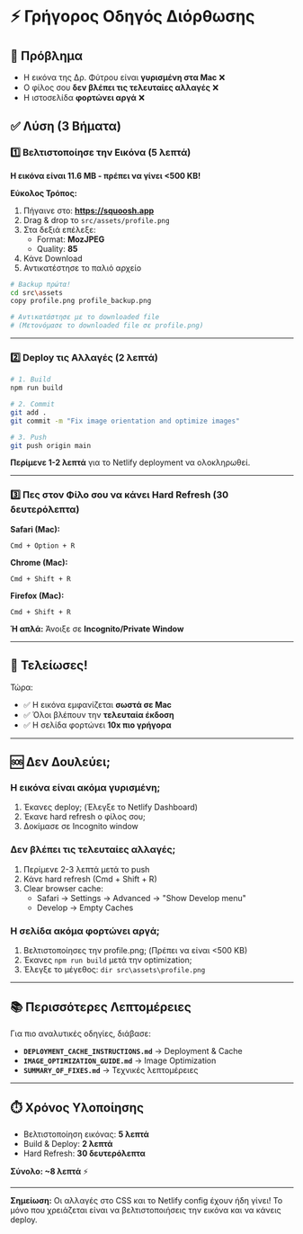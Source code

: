 # ⚡ Γρήγορος Οδηγός Διόρθωσης

## 🎯 Πρόβλημα
- Η εικόνα της Δρ. Φύτρου είναι **γυρισμένη στα Mac** ❌
- Ο φίλος σου **δεν βλέπει τις τελευταίες αλλαγές** ❌
- Η ιστοσελίδα **φορτώνει αργά** ❌

## ✅ Λύση (3 Βήματα)

### 1️⃣ **Βελτιστοποίησε την Εικόνα** (5 λεπτά)

**Η εικόνα είναι 11.6 MB - πρέπει να γίνει <500 KB!**

**Εύκολος Τρόπος:**
1. Πήγαινε στο: **https://squoosh.app**
2. Drag & drop το `src/assets/profile.png`
3. Στα δεξιά επέλεξε:
   - Format: **MozJPEG**
   - Quality: **85**
4. Κάνε Download
5. Αντικατέστησε το παλιό αρχείο

```bash
# Backup πρώτα!
cd src\assets
copy profile.png profile_backup.png

# Αντικατάστησε με το downloaded file
# (Μετονόμασε το downloaded file σε profile.png)
```

---

### 2️⃣ **Deploy τις Αλλαγές** (2 λεπτά)

```bash
# 1. Build
npm run build

# 2. Commit
git add .
git commit -m "Fix image orientation and optimize images"

# 3. Push
git push origin main
```

**Περίμενε 1-2 λεπτά** για το Netlify deployment να ολοκληρωθεί.

---

### 3️⃣ **Πες στον Φίλο σου να κάνει Hard Refresh** (30 δευτερόλεπτα)

**Safari (Mac):**
```
Cmd + Option + R
```

**Chrome (Mac):**
```
Cmd + Shift + R
```

**Firefox (Mac):**
```
Cmd + Shift + R
```

**Ή απλά:** Άνοιξε σε **Incognito/Private Window**

---

## 🎊 Τελείωσες!

Τώρα:
- ✅ Η εικόνα εμφανίζεται **σωστά σε Mac**
- ✅ Όλοι βλέπουν την **τελευταία έκδοση**
- ✅ Η σελίδα φορτώνει **10x πιο γρήγορα**

---

## 🆘 Δεν Δουλεύει;

### Η εικόνα είναι ακόμα γυρισμένη;
1. Έκανες deploy; (Έλεγξε το Netlify Dashboard)
2. Έκανε hard refresh ο φίλος σου;
3. Δοκίμασε σε Incognito window

### Δεν βλέπει τις τελευταίες αλλαγές;
1. Περίμενε 2-3 λεπτά μετά το push
2. Κάνε hard refresh (Cmd + Shift + R)
3. Clear browser cache:
   - Safari → Settings → Advanced → "Show Develop menu"
   - Develop → Empty Caches

### Η σελίδα ακόμα φορτώνει αργά;
1. Βελτιστοποίησες την profile.png; (Πρέπει να είναι <500 KB)
2. Έκανες `npm run build` μετά την optimization;
3. Έλεγξε το μέγεθος: `dir src\assets\profile.png`

---

## 📚 Περισσότερες Λεπτομέρειες

Για πιο αναλυτικές οδηγίες, διάβασε:
- **`DEPLOYMENT_CACHE_INSTRUCTIONS.md`** → Deployment & Cache
- **`IMAGE_OPTIMIZATION_GUIDE.md`** → Image Optimization
- **`SUMMARY_OF_FIXES.md`** → Τεχνικές λεπτομέρειες

---

## ⏱️ Χρόνος Υλοποίησης

- Βελτιστοποίηση εικόνας: **5 λεπτά**
- Build & Deploy: **2 λεπτά**
- Hard Refresh: **30 δευτερόλεπτα**

**Σύνολο: ~8 λεπτά** ⚡

---

**Σημείωση:** Οι αλλαγές στο CSS και το Netlify config έχουν ήδη γίνει! Το μόνο που χρειάζεται είναι να βελτιστοποιήσεις την εικόνα και να κάνεις deploy.

